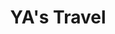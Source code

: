 ---
title: YA's Travel
cover: 
    image: "/img/travel-thumbnail.png"
draft: false
tags: ["ui/ux design"]
---